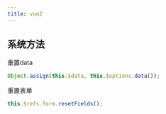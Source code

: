 ```yaml
---
title: vue2
---
```


## 系统方法

重置data
```js 
Object.assign(this.$data, this.$options.data());
```

重置表单 
```js 
this.$refs.form.resetFields();
```

